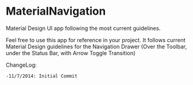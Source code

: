 MaterialNavigation
==================

Material Design UI app following the most current guidelines.

Feel free to use this app for reference in your project. It follows current Material Design guidelines for the Navigation Drawer 
(Over the Toolbar, under the Status Bar, with Arrow Toggle Transition)
  
  ChangeLog:
    
    -11/7/2014: Initial Commit
    
  


